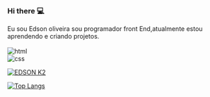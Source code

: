 ### Hi there 	 :computer:

Eu sou Edson oliveira sou programador front End,atualmente estou aprendendo e criando projetos.
<br>
<br>
<img src="https://img.shields.io/badge/HTML5-E34F26?style=for-the-badge&logo=html5&logoColor=white" alt="html"/>
<br>
<img src="https://img.shields.io/badge/CSS3-1572B6?style=for-the-badge&logo=css3&logoColor=white" alt="css"/>

[![EDSON K2](https://github-readme-stats.vercel.app/api?username=edsonk2)](https://github.com/anuraghazra/github-readme-stats)

[![Top Langs](https://github-readme-stats.vercel.app/api/top-langs/?username=edsonk2)](https://github.com/anuraghazra/github-readme-stats)


